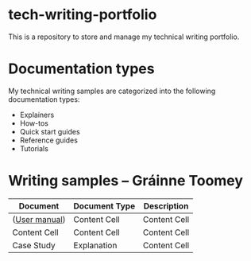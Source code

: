 # tech-writing-portfolio
This is a repository to store and manage my technical writing portfolio.

# Documentation types
My technical writing samples are categorized into the following documentation types:

* Explainers
* How-tos
* Quick start guides
* Reference guides
* Tutorials

# Writing samples – Gráinne Toomey

|   Document    | Document Type |   Description  |
| ------------- | ------------- |  ------------- | 
| ([User manual](https://github.com/toomeygm/techical-writing-portfolio/blob/main/user%20manual/audio%20plug-in%20user%20manual))  | Content Cell  |  Content Cell| 
| Content Cell  | Content Cell  |  Content Cell  |
| Case Study    | Explanation   |  Content Cell  | 


